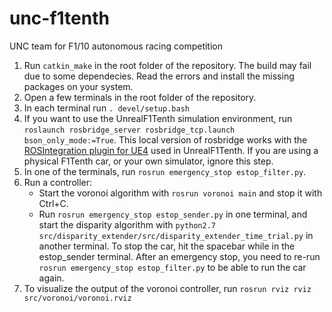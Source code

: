 # unc-f1tenth

UNC team for F1/10 autonomous racing competition

1. Run `catkin_make` in the root folder of the repository. The build may fail due to some dependecies. Read the errors and install the missing packages on your system.
2. Open a few terminals in the root folder of the repository.
3. In each terminal run `. devel/setup.bash`
4. If you want to use the UnrealF1Tenth simulation environment, run `roslaunch rosbridge_server rosbridge_tcp.launch bson_only_mode:=True`. This local version of rosbridge works with the [ROSIntegration plugin for UE4](https://github.com/code-iai/ROSIntegration) used in UnrealF1Tenth. If you are using a physical F1Tenth car, or your own simulator, ignore this step.
5. In one of the terminals, run `rosrun emergency_stop estop_filter.py`. 
6. Run a controller:
    * Start the voronoi algorithm with `rosrun voronoi main` and stop it with Ctrl+C.
    * Run `rosrun emergency_stop estop_sender.py` in one terminal, and start the disparity algorithm with `python2.7 src/disparity_extender/src/disparity_extender_time_trial.py` in another terminal. To stop the car, hit the spacebar while in the estop_sender terminal. After an emergency stop, you need to re-run `rosrun emergency_stop estop_filter.py` to be able to run the car again.
7. To visualize the output of the voronoi controller, run `rosrun rviz rviz src/voronoi/voronoi.rviz`

